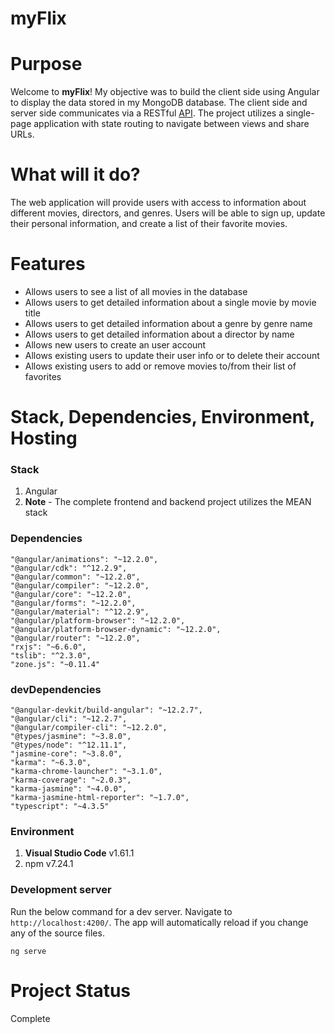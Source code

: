 # myFlix

# Purpose

Welcome to **myFlix**! My objective was to build the client side using Angular to display the data stored in my MongoDB database. The client side and server side communicates via a RESTful [API](https://github.com/lausellv/CFmyFlix-client.git). The project utilizes a single-page application with state routing to navigate between views and share URLs.

# What will it do?
The web application will provide users with access to information about different movies, directors, and genres. Users will be able to sign up, update their personal information, and create a list of their favorite movies.

# Features
- Allows users to see a list of all movies in the database
- Allows users to get detailed information about a single movie by movie title
- Allows users to get detailed information about a genre by genre name
- Allows users to get detailed information about a director by name
- Allows new users to create an user account
- Allows existing users to update their user info or to delete their account
- Allows existing users to add or remove movies to/from their list of favorites

# Stack, Dependencies, Environment, Hosting

### Stack
1. Angular
2. **Note** - The complete frontend and backend project utilizes the MEAN stack

### Dependencies
    "@angular/animations": "~12.2.0",
    "@angular/cdk": "^12.2.9",
    "@angular/common": "~12.2.0",
    "@angular/compiler": "~12.2.0",
    "@angular/core": "~12.2.0",
    "@angular/forms": "~12.2.0",
    "@angular/material": "^12.2.9",
    "@angular/platform-browser": "~12.2.0",
    "@angular/platform-browser-dynamic": "~12.2.0",
    "@angular/router": "~12.2.0",
    "rxjs": "~6.6.0",
    "tslib": "^2.3.0",
    "zone.js": "~0.11.4"
### devDependencies
    "@angular-devkit/build-angular": "~12.2.7",
    "@angular/cli": "~12.2.7",
    "@angular/compiler-cli": "~12.2.0",
    "@types/jasmine": "~3.8.0",
    "@types/node": "^12.11.1",
    "jasmine-core": "~3.8.0",
    "karma": "~6.3.0",
    "karma-chrome-launcher": "~3.1.0",
    "karma-coverage": "~2.0.3",
    "karma-jasmine": "~4.0.0",
    "karma-jasmine-html-reporter": "~1.7.0",
    "typescript": "~4.3.5"

### Environment
1. **Visual Studio Code**  v1.61.1
2. npm v7.24.1

### Development server

Run the below command for a dev server. Navigate to `http://localhost:4200/`. The app will automatically reload if you change any of the source files.

```
ng serve
```
# Project Status

Complete
